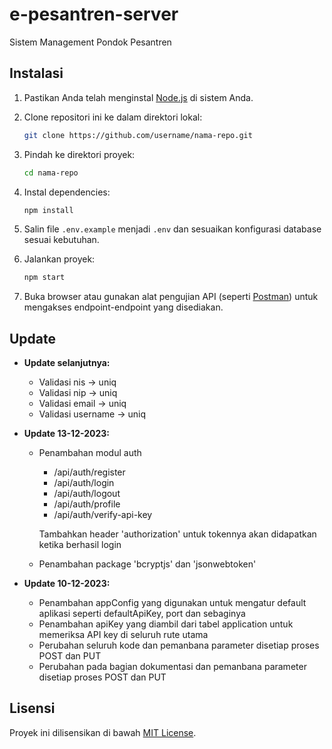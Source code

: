 # e-pesantren-server
Sistem Management Pondok Pesantren

## Instalasi

1. Pastikan Anda telah menginstal [Node.js](https://nodejs.org/) di sistem Anda.
2. Clone repositori ini ke dalam direktori lokal:

    ```bash
    git clone https://github.com/username/nama-repo.git
    ```

3. Pindah ke direktori proyek:

    ```bash
    cd nama-repo
    ```

4. Instal dependencies:

    ```bash
    npm install
    ```

5. Salin file `.env.example` menjadi `.env` dan sesuaikan konfigurasi database sesuai kebutuhan.

6. Jalankan proyek:

    ```bash
    npm start
    ```

7. Buka browser atau gunakan alat pengujian API (seperti [Postman](https://www.postman.com/)) untuk mengakses endpoint-endpoint yang disediakan.

## Update

- **Update selanjutnya:**
  - Validasi nis -> uniq
  - Validasi nip -> uniq
  - Validasi email -> uniq
  - Validasi username -> uniq


- **Update 13-12-2023:**
  - Penambahan modul auth
    - /api/auth/register
    - /api/auth/login
    - /api/auth/logout
    - /api/auth/profile
    - /api/auth/verify-api-key

    Tambahkan header 'authorization' untuk tokennya akan didapatkan ketika berhasil login

  - Penambahan package 'bcryptjs' dan 'jsonwebtoken'

- **Update 10-12-2023:**
  - Penambahan appConfig yang digunakan untuk mengatur default aplikasi seperti defaultApiKey, port dan sebaginya
  - Penambahan apiKey yang diambil dari tabel application untuk memeriksa API key di seluruh rute utama
  - Perubahan seluruh kode dan pemanbana parameter disetiap proses POST dan PUT
  - Perubahan pada bagian dokumentasi dan pemanbana parameter disetiap proses POST dan PUT


## Lisensi

Proyek ini dilisensikan di bawah [MIT License](LICENSE).
